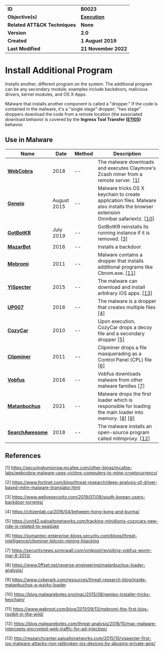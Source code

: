 <table>
<tr>
<td><b>ID</b></td>
<td><b>B0023</b></td>
</tr>
<tr>
<td><b>Objective(s)</b></td>
<td><b><a href="../execution">Execution</a></b></td>
</tr>
<tr>
<td><b>Related ATT&CK Techniques</b></td>
<td><b>None</b></td>
</tr>
<tr>
<td><b>Version</b></td>
<td><b>2.0</b></td>
</tr>
<tr>
<td><b>Created</b></td>
<td><b>1 August 2019</b></td>
</tr>
<tr>
<td><b>Last Modified</b></td>
<td><b>21 November 2022</b></td>
</tr>
</table>


# Install Additional Program

Installs another, different program on the system. The additional program can be any secondary module; examples include backdoors, malicious drivers, kernel modules, and OS X Apps. 

Malware that installs another component is called a "dropper." If the code is contained in the malware, it's a "single stage" dropper; "two stage" droppers download the code from a remote location (the associated download behavior is covered by the **Ingress Tool Transfer ([E1105](../command-and-control/ingress-tool-transfer.md))** behavior.

## Use in Malware

|Name|Date|Method|Description|
|---|---|---|---|
|[**WebCobra**](../xample-malware/webcobra.md)|2018|--|The malware downloads and executes Claymore's Zcash miner from a remote server. [[1]](#1)|
|[**Geneio**](../xample-malware/geneio.md)|August 2015|--|Malware tricks OS X keychain to create application files. Malware also installs the browser extension Omnibar.safariextz. [[10]](#10)|
|[**GotBotKR**](../xample-malware/gobotkr.md)|July 2019|--|GotBotKR reinstalls its running instance if it is removed. [[3]](#3)|
|[**MazarBot**](../xample-malware/mazarbot.md)|2016|--|Installs a backdoor.|
|[**Mebromi**](../xample-malware/mebromi.md)|2011|--|Malware contains a dropper that installs additional programs like Cbrom.exe. [[11]](#11)|
|[**YiSpecter**](../xample-malware/yispecter.md)|2015|--|The malware can download and install arbitrary iOS apps. [[13]](#13)|
|[**UP007**](../xample-malware/up007.md)|2016|--|The malware is a dropper that creates multiple files [[4]](#4)|
|[**CozyCar**](../xample-malware/cozycar.md)|2010|--|Upon execution, CozyCar drops a decoy file and a secondary dropper [[5]](#5)|
|[**Clipminer**](../xample-malware/clipminer.md)|2011|--|Clipminer drops a file masquerading as a Control Panel (CPL) file [[6]](#6)|
|[**Vobfus**](../xample-malware/vobfus.md)|2016|--|Vobfus downloads malware from other malware families [[7]](#7)|
|[**Matanbuchus**](../xample-malware/matanbuchus.md)|2021|--|Malware drops the first loader which is responsible for loading the main loader into memory. [[8]](#8) [[9]](#9)|
|[**SearchAwesome**](../xample-malware/searchawesome.md)|2018|--|The malware installs an open-source program called mitmproxy. [[12]](#12)|

## References

<a name="1">[1]</a> https://securingtomorrow.mcafee.com/other-blogs/mcafee-labs/webcobra-malware-uses-victims-computers-to-mine-cryptocurrency/

<a name="2">[2]</a> https://www.fortinet.com/blog/threat-research/deep-analysis-of-driver-based-mitm-malware-itranslator.html

<a name="3">[3]</a> https://www.welivesecurity.com/2019/07/08/south-korean-users-backdoor-torrents/

<a name="4">[4]</a> https://citizenlab.ca/2016/04/between-hong-kong-and-burma/

<a name="5">[5]</a> https://unit42.paloaltonetworks.com/tracking-minidionis-cozycars-new-ride-is-related-to-seaduke

<a name="6">[6]</a> https://symantec-enterprise-blogs.security.com/blogs/threat-intelligence/clipminer-bitcoin-mining-hijacking

<a name="7">[7]</a> https://securitynews.sonicwall.com/xmlpost/revisiting-vobfus-worm-mar-8-2013/

<a name="8">[8]</a> https://www.0ffset.net/reverse-engineering/matanbuchus-loader-analysis/

<a name="9">[9]</a> https://www.cyberark.com/resources/threat-research-blog/inside-matanbuchus-a-quirky-loader

<a name="10">[10]</a> https://blog.malwarebytes.org/mac/2015/08/genieo-installer-tricks-keychain/

<a name="11">[11]</a> https://www.webroot.com/blog/2011/09/13/mebromi-the-first-bios-rootkit-in-the-wild/

<a name="12">[12]</a> https://blog.malwarebytes.com/threat-analysis/2018/10/mac-malware-intercepts-encrypted-web-traffic-for-ad-injection/

<a name="13">[13]</a> http://researchcenter.paloaltonetworks.com/2015/10/yispecter-first-ios-malware-attacks-non-jailbroken-ios-devices-by-abusing-private-apis/